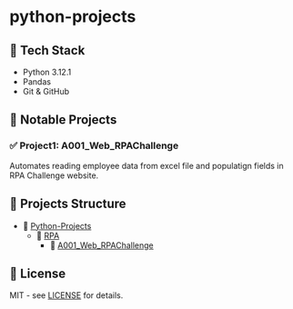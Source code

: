 # python-projects

## 🔧 Tech Stack

- Python 3.12.1
- Pandas
- Git & GitHub


## 📂 Notable Projects

### ✅ Project1: A001_Web_RPAChallenge
Automates reading employee data from excel file and populatign fields in RPA Challenge website.

## 📂 Projects Structure

- 📂 [Python-Projects](https://github.com/sunil-s-coder/python-projects)
    - 📂 [RPA](https://github.com/sunil-s-coder/python-projects/tree/main/RPA)
        - 📂 [A001_Web_RPAChallenge](https://github.com/sunil-s-coder/python-projects/tree/main/RPA/A001_Web_RPAChallenge)

## 📜 License
MIT - see [LICENSE](LICENSE) for details.